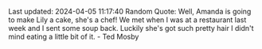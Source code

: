 Last updated: 2024-04-05 11:17:40
Random Quote: Well, Amanda is going to make Lily a cake, she's a chef! We met when I was at a restaurant last week and I sent some soup back. Luckily she's got such pretty hair I didn't mind eating a little bit of it. - Ted Mosby